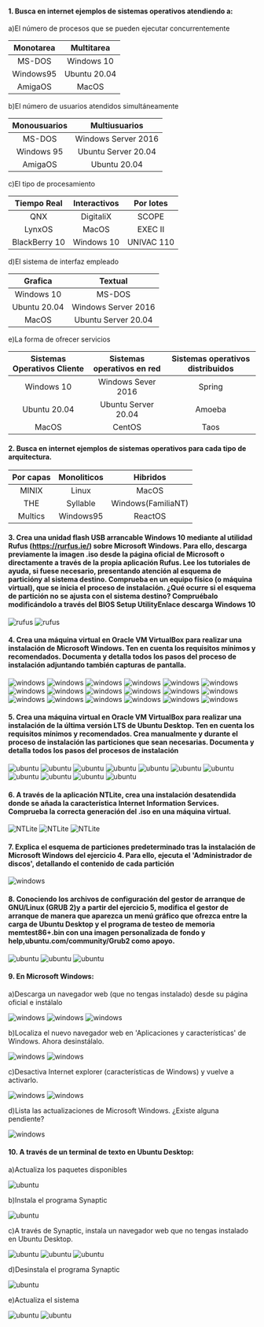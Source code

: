 #### 1. Busca en internet ejemplos de sistemas operativos atendiendo a:

a)El número de procesos que se pueden ejecutar concurrentemente

| Monotarea | Multitarea |
| :---: | :---: |
| MS-DOS | Windows 10 |
| Windows95 | Ubuntu 20.04 |
| AmigaOS | MacOS |

b)El número de usuarios atendidos simultáneamente

| Monousuarios | Multiusuarios |
| :---: | :---: |
|  MS-DOS | Windows Server 2016 
| Windows 95 | Ubuntu Server 20.04 |
| AmigaOS | Ubuntu 20.04 |
c)El tipo de procesamiento

| Tiempo Real | Interactivos | Por lotes |
| :---: | :---: | :---: |
| QNX | DigitaliX | SCOPE |
| LynxOS | MacOS | EXEC II |
| BlackBerry 10 | Windows 10 | UNIVAC 110 |

d)El sistema de interfaz empleado

| Grafica | Textual |
| :---: | :---: |
| Windows 10 | MS-DOS |
| Ubuntu 20.04 | Windows Server 2016 |
| MacOS | Ubuntu Server 20.04 |

e)La forma de ofrecer servicios

| Sistemas Operativos Cliente | Sistemas operativos en red | Sistemas operativos distribuidos |
| :---: | :---: | :---: |
| Windows 10 | Windows Sever 2016 | Spring |
| Ubuntu 20.04 | Ubuntu Server 20.04 | Amoeba |
| MacOS | CentOS | Taos |

#### 2. Busca en internet ejemplos de sistemas operativos para cada tipo de arquitectura.

| Por capas | Monoliticos | Hibridos |
| :---: | :---: | :---: |
| MINIX | Linux | MacOS |
| THE | Syllable | Windows(FamiliaNT) |
| Multics | Windows95 | ReactOS |

#### 3. Crea una unidad flash USB arrancable Windows 10 mediante al utilidad Rufus (https://rurfus.ie/) sobre Microsoft Windows. Para ello, descarga previamente la imagen .iso desde la página oficial de Microsoft o directamente a través de la propia aplicación Rufus. Lee los tutoriales de ayuda, si fuese necesario, presentando atención al esquema de particióny al sistema destino. Comprueba en un equipo físico (o máquina virtual), que se inicia el proceso de instalación. ¿Qué ocurre si el esquema de partición no se ajusta con el sistema destino? Compruébalo modificándolo a través del BIOS Setup UtilityEnlace descarga Windows 10

![rufus](../EjercicioTema2/rufus.png)
![rufus](../EjercicioTema2/rufus1.png)

#### 4. Crea una máquina virtual en Oracle VM VirtualBox para realizar una instalación de Microsoft Windows. Ten en cuenta los requisitos mínimos y recomendados. Documenta y detalla todos los pasos del proceso de instalación adjuntando también capturas de pantalla.

![windows](../EjercicioTema2/Windows/windows.png)
![windows](../EjercicioTema2/Windows/windows1.png)
![windows](../EjercicioTema2/Windows/windows2.png)
![windows](../EjercicioTema2/Windows/windows3.png)
![windows](../EjercicioTema2/Windows/windows4.png)
![windows](../EjercicioTema2/Windows/windows5.png)
![windows](../EjercicioTema2/Windows/windows6.png)
![windows](../EjercicioTema2/Windows/windows7.png)
![windows](../EjercicioTema2/Windows/windows8.png)
![windows](../EjercicioTema2/Windows/windows9.png)
![windows](../EjercicioTema2/Windows/windows10.png)
![windows](../EjercicioTema2/Windows/windows11.png)
![windows](../EjercicioTema2/Windows/windows12.png)
![windows](../EjercicioTema2/Windows/windows13.png)
![windows](../EjercicioTema2/Windows/windows14.png)
![windows](../EjercicioTema2/Windows/windows15.png)
![windows](../EjercicioTema2/Windows/windows16.png)
![windows](../EjercicioTema2/Windows/windows26.png)

#### 5. Crea una máquina virtual en Oracle VM VirtualBox para realizar una instalación de la última versión LTS de Ubuntu Desktop. Ten en cuenta los requisitos mínimos y recomendados. Crea manualmente y durante el proceso de instalación las particiones que sean necesarias. Documenta y detalla todos los pasos del procesos de instalación

![ubuntu](../EjercicioTema2/Ubuntu/ubuntu.png)
![ubuntu](../EjercicioTema2/Ubuntu/ubuntu1.png)
![ubuntu](../EjercicioTema2/Ubuntu/ubuntu2.png)
![ubuntu](../EjercicioTema2/Ubuntu/ubuntu3.png)
![ubuntu](../EjercicioTema2/Ubuntu/ubuntu4.png)
![ubuntu](../EjercicioTema2/Ubuntu/ubuntu5.png)
![ubuntu](../EjercicioTema2/Ubuntu/ubuntu6.png)
![ubuntu](../EjercicioTema2/Ubuntu/ubuntu7.png)
![ubuntu](../EjercicioTema2/Ubuntu/ubuntu8.png)
![ubuntu](../EjercicioTema2/Ubuntu/ubuntu9.png)
![ubuntu](../EjercicioTema2/Ubuntu/ubuntu19.png)

#### 6. A través de la aplicación NTLite, crea una instalación desatendida donde se añada la característica Internet Information Services. Comprueba la correcta generación del .iso en una máquina virtual.

![NTLite](../EjercicioTema2/NTlite.png)
![NTLite](../EjercicioTema2/NTlite1.png)
![NTLite](../EjercicioTema2/NTlite2.png)

#### 7. Explica el esquema de particiones predeterminado tras la instalación de Microsoft Windows del ejercicio 4. Para ello, ejecuta el 'Administrador de discos', detallando el contenido de cada partición

![windows](../EjercicioTema2/Windows/windows19.png)

#### 8. Conociendo los archivos de configuración del gestor de arranque de GNU/Linux (GRUB 2)y a partir del ejercicio 5, modifica el gestor de arranque de manera que aparezca un menú gráfico que ofrezca entre la carga de Ubuntu Desktop y el programa de testeo de memoria memtest86+.bin con una imagen personalizada de fondo y help,ubuntu.com/community/Grub2 como apoyo.

![ubuntu](../EjercicioTema2/Ubuntu/ubuntu10.png)
![ubuntu](../EjercicioTema2/Ubuntu/ubuntu11.png)
![ubuntu](../EjercicioTema2/Ubuntu/ubuntu12.png)

#### 9. En Microsoft Windows:
a)Descarga un navegador web (que no tengas instalado) desde su página oficial e instálalo

![windows](../EjercicioTema2/Windows/windows18.png)
![windows](../EjercicioTema2/Windows/windows19.png)
![windows](../EjercicioTema2/Windows/windows20.png)

b)Localiza el nuevo navegador web en 'Aplicaciones y características' de Windows. Ahora desinstálalo.

![windows](../EjercicioTema2/Windows/windows21.png)
![windows](../EjercicioTema2/Windows/windows22.png)

c)Desactiva Internet explorer (características de Windows) y vuelve a activarlo.

![windows](../EjercicioTema2/Windows/windows23.png)
![windows](../EjercicioTema2/Windows/windows24.png)

d)Lista las actualizaciones de Microsoft Windows. ¿Existe alguna pendiente?

![windows](../EjercicioTema2/Windows/windows25.png)

#### 10. A través de un terminal de texto en Ubuntu Desktop:
a)Actualiza los paquetes disponibles

![ubuntu](../EjercicioTema2/Ubuntu/ubuntu13.png)

b)Instala el programa Synaptic

![ubuntu](../EjercicioTema2/Ubuntu/ubuntu14.png)

c)A través de Synaptic, instala un navegador web que no tengas instalado en Ubuntu Desktop.

![ubuntu](../EjercicioTema2/Ubuntu/ubuntu15.png)
![ubuntu](../EjercicioTema2/Ubuntu/ubuntu16.png)
![ubuntu](../EjercicioTema2/Ubuntu/ubuntu17.png)

d)Desinstala el programa Synaptic

![ubuntu](../EjercicioTema2/Ubuntu/ubuntu18.png)

e)Actualiza el sistema

![ubuntu](../EjercicioTema2/Ubuntu/ubuntu20.png)
![ubuntu](../EjercicioTema2/Ubuntu/ubuntu21.png)
